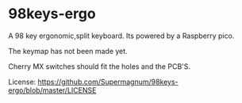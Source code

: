 # 98keys-ergo
A 98 key ergonomic,split keyboard.
Its powered by a Raspberry pico.

The keymap has not been made yet. 



Cherry MX switches should fit the holes and the PCB'S.


License:
https://github.com/Supermagnum/98keys-ergo/blob/master/LICENSE

